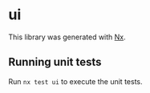 # ui

This library was generated with [Nx](https://nx.dev).


## Running unit tests

Run `nx test ui` to execute the unit tests.

